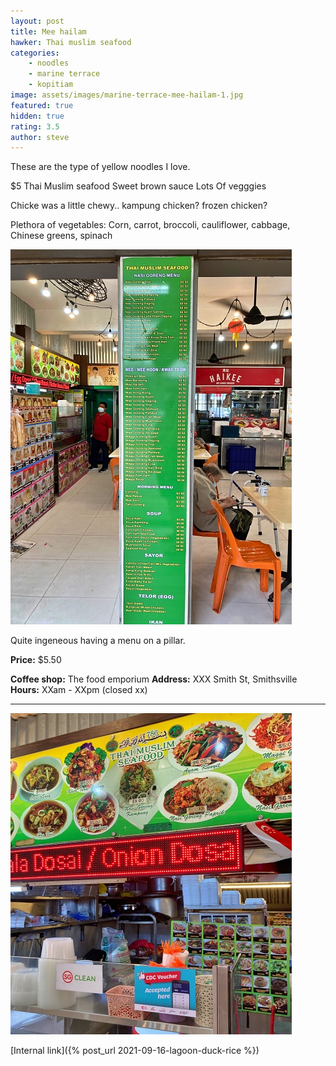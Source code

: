 ```yaml
---
layout: post
title: Mee hailam
hawker: Thai muslim seafood
categories: 
    - noodles
    - marine terrace
    - kopitiam
image: assets/images/marine-terrace-mee-hailam-1.jpg
featured: true
hidden: true
rating: 3.5
author: steve
---
```



These are the type of yellow noodles I love. 

$5 Thai Muslim seafood
Sweet brown sauce 
Lots
Of vegggies 

Chicke was a little chewy.. kampung chicken? frozen chicken?

Plethora of vegetables: Corn, carrot, broccoli, cauliflower, cabbage, Chinese greens, spinach 


![Menu on a pillar](/assets/images/marine-terrace-mee-hailam-2.jpg "Menu on a pillar")

Quite ingeneous having a menu on a pillar. 

**Price:** $5.50  

**Coffee shop:** The food emporium
**Address:** XXX Smith St, Smithsville  
**Hours:** XXam - XXpm (closed xx)  

***  

![Thai muslim seafood hawker stall](/assets/images/marine-terrace-mee-hailam-3.jpg "Thai muslim seafood hawker stall")

[Internal link]({% post_url 2021-09-16-lagoon-duck-rice %})
